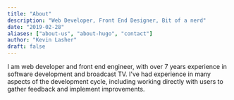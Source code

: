 ```yaml
---
title: "About"
description: "Web Developer, Front End Designer, Bit of a nerd"
date: "2019-02-28"
aliases: ["about-us", "about-hugo", "contact"]
author: "Kevin Lasher"
draft: false
---
```


I am web developer and front end engineer, with over 7 years experience in software development and broadcast TV. I've had experience in many aspects of the development cycle, including working directly with users to gather feedback and implement improvements. 

